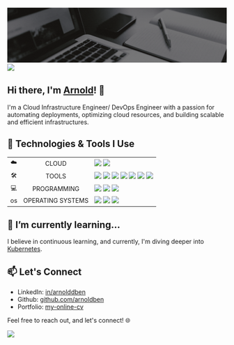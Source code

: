 
![Profile-Header](https://github.com/arnoldben/arnoldben/blob/main/images/github-profile-header.gif?raw=true)
![](https://komarev.com/ghpvc/?username=arnoldben)


## Hi there, I'm [Arnold](https://arnoldben.github.io/my-online-cv)! 👋

I'm a Cloud Infrastructure Engineer/ DevOps Engineer with a passion for automating deployments, optimizing cloud resources, and building scalable and efficient infrastructures. 
<!-- My journey in the tech world has been exciting, and I love tackling challenges that come my way. -->

## 🔧 Technologies & Tools I Use

<table bground="dark">
<!-- AWS, Azure -->
  <tr>
    <td align="center">☁️</td>
    <td align="center">CLOUD</td>
    <td align="left">
        <a href="https://aws.amazon.com/"><img height=40 src="https://www.nginx.com/wp-content/uploads/2017/11/aws-logo-white.svg"/></a> 
        <a href="https://azure.microsoft.com/"><img height=40 src="https://cdn.jsdelivr.net/gh/devicons/devicon/icons/azure/azure-original.svg"/></th></a>
  </td>
<!-- Terraform, Ansible, Docker, Jenkins, GitHub, Git, VSCode -->
  <tr>
    <td align="center">🛠</td>
    <td align="center">TOOLS</td>
    <td align="left">
        <a href="https://www.terraform.io/"><img height=40 src="https://cdn.jsdelivr.net/gh/devicons/devicon/icons/terraform/terraform-original.svg"/></a>
        <a href="https://www.ansible.com/"><img height=40 src="https://cdn.jsdelivr.net/gh/devicons/devicon/icons/ansible/ansible-original.svg"/></a>
        <a href="https://www.docker.com/"><img height=40 src="https://cdn.jsdelivr.net/gh/devicons/devicon/icons/docker/docker-original.svg"/></a>
        <a href="https://www.jenkins.io/"><img height=40 src="https://cdn.jsdelivr.net/gh/devicons/devicon/icons/jenkins/jenkins-original.svg"/></a>
        <a href="https://github.com/"><img height=40 src="https://cdn.jsdelivr.net/gh/devicons/devicon/icons/github/github-original.svg"/></a>
        <a href="https://git-scm.com/"><img height=40 src="https://cdn.jsdelivr.net/gh/devicons/devicon/icons/git/git-original.svg"/></a>
        <a href="https://code.visualstudio.com/"><img height=40 src="https://cdn.jsdelivr.net/gh/devicons/devicon/icons/vscode/vscode-original.svg"/></a>
    </td>
  </tr>
<!-- Python, Bash, PowerShell -->
  <tr>
    <td align="center">💻</td>
    <td align="center">PROGRAMMING</td>
    <td align="left">
        <a href="https://www.python.org/"><img height=40 src="https://cdn.jsdelivr.net/gh/devicons/devicon/icons/python/python-original.svg"/></a>
        <a href="https://www.gnu.org/software/bash/"><img height=40 src="https://cdn.jsdelivr.net/gh/devicons/devicon/icons/bash/bash-original.svg"/></a>
        <a href="https://learn.microsoft.com/en-us/powershell/"><img height=40 src="https://upload.wikimedia.org/wikipedia/commons/2/2f/PowerShell_5.0_icon.png"/></a>
    </td>
  </tr>
<!-- Windows, Linux -->
  <tr>
    <td align="center">os</td>
    <td align="center">OPERATING SYSTEMS</td>
    <td align="left">
        <a href="https://www.microsoft.com/"><img height=40 src="https://cdn.jsdelivr.net/gh/devicons/devicon/icons/windows8/windows8-original.svg"/></a>
        <a href=""><img height=40 src="https://cdn.jsdelivr.net/gh/devicons/devicon/icons/linux/linux-original.svg"/></a>
        <a href="https://www.redhat.com/"><img height=40 src="https://cdn.jsdelivr.net/gh/devicons/devicon/icons/redhat/redhat-original.svg"/></a>        
    </td>
  </tr>
</table>

## 🌱 I’m currently learning...

I believe in continuous learning, and currently, I'm diving deeper into [Kubernetes](https://kubernetes.io/).

## 📫 Let's Connect

- LinkedIn: [in/arnolddben](https://www.linkedin.com/in/arnolddben)
- Github: [github.com/arnoldben](https://github.com/arnoldben)
- Portfolio: [my-online-cv](https://arnoldben.github.io/my-online-cv)

Feel free to reach out, and let's connect! 🌐

<!-- <img src="https://github-readme-stats.vercel.app/api/top-langs?username=arnoldben"/>
<img src="https://github-readme-stats.vercel.app/api/top-langs?username=arnoldben"/> -->
<img src="https://github-readme-streak-stats.herokuapp.com/?user=arnoldben&theme=dark"/>
<!-- <img align="left" src="https://github-readme-stats.vercel.app/api/top-langs?username=arnoldben&show_icons=true&locale=en&layout=compact&theme=dark" alt="arnoldben" /> -->
